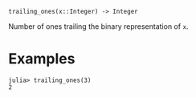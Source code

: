 ```
trailing_ones(x::Integer) -> Integer
```

Number of ones trailing the binary representation of `x`.

# Examples

```jldoctest
julia> trailing_ones(3)
2
```

